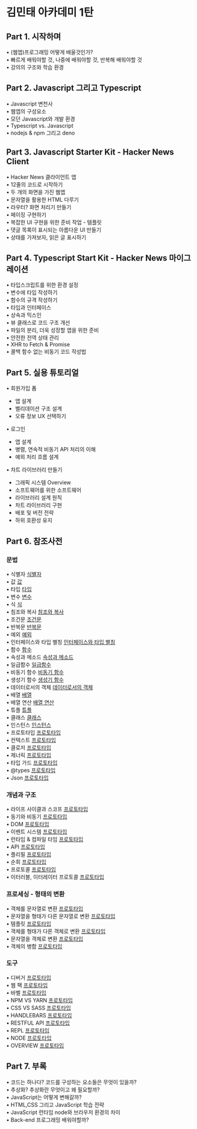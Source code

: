 # 김민태 아카데미 1탄
## Part 1. 시작하며  
• (웹앱)프로그래밍 어떻게 배울것인가?  
• 빠르게 배워야할 것, 나중에 배워야할 것, 반복해 배워야할 것  
• 강의의 구조와 학습 환경  


## Part 2. Javascript 그리고 Typescript
• Javascript 변천사  
• 웹앱의 구성요소  
• 모던 Javascript와 개발 환경  
• Typescript vs. Javascript  
• nodejs & npm 그리고 deno  


## Part 3. Javascript Starter Kit - Hacker News Client
• Hacker News 클라이언트 앱  
• 12줄의 코드로 시작하기  
• 두 개의 화면을 가진 웹앱  
• 문자열을 활용한 HTML 다루기  
• 라우터? 화면 처리기 만들기  
• 페이징 구현하기  
• 복잡한 UI 구현을 위한 준비 작업 - 템플릿  
• 댓글 목록이 표시되는 아름다운 UI 만들기  
• 상태를 가져보자, 읽은 글 표시하기  


## Part 4. Typescript Start Kit - Hacker News 마이그레이션
• 타입스크립트를 위한 환경 설정  
• 변수에 타입 작성하기  
• 함수의 규격 작성하기  
• 타입과 인터페이스  
• 상속과 믹스인  
• 뷰 클래스로 코드 구조 개선  
• 파일의 분리, 더욱 성장할 앱을 위한 준비  
• 안전한 전역 상태 관리  
• XHR to Fetch & Promise  
• 콜백 함수 없는 비동기 코드 작성법  


## Part 5. 실용 튜토리얼
• 회원가입 폼
- 앱 설계
- 벨리데이션 구조 설계
- 오류 정보 UX 선택하기

• 로그인
- 앱 설계
- 병렬, 연속적 비동기 API 처리의 이해
- 예외 처리 흐름 설계

• 차트 라이브러리 만들기
- 그래픽 시스템 Overview
- 소프트웨어를 위한 소프트웨어
- 라이브러리 설계 원칙
- 차트 라이브러리 구현
- 배포 및 버전 전략
- 하위 호환성 유지

## Part 6. 참조사전
### 문법
• 식별자 <a href="https://github.com/hyo814/study-code/blob/main/etc/dev_academy_kmt1/Essential/Case1.md">식별자</a>    
• 값 <a href="https://github.com/hyo814/study-code/blob/main/etc/dev_academy_kmt1/Essential/Case2.md">값</a>    
• 타입 <a href="https://github.com/hyo814/study-code/blob/main/etc/dev_academy_kmt1/Essential/Case3.md">타입 </a>    
• 변수 <a href="https://github.com/hyo814/study-code/blob/main/etc/dev_academy_kmt1/Essential/Case4.md">변수</a>    
• 식 <a href="https://github.com/hyo814/study-code/blob/main/etc/dev_academy_kmt1/Essential/Case5.md">식</a>    
• 침조와 복사 <a href="https://github.com/hyo814/study-code/blob/main/etc/dev_academy_kmt1/Essential/Case6.md"> 참조와 복사</a>  
• 조건문 <a href="https://github.com/hyo814/study-code/blob/main/etc/dev_academy_kmt1/Essential/Case7.md">조건문</a>  
• 반복문 <a href="https://github.com/hyo814/study-code/blob/main/etc/dev_academy_kmt1/Essential/Case8.md"> 반복문</a>  
• 예외 <a href="https://github.com/hyo814/study-code/blob/main/etc/dev_academy_kmt1/Essential/Case9.md"> 예외</a>  
• 인터페이스와 타입 별칭 <a href="https://github.com/hyo814/study-code/blob/main/etc/dev_academy_kmt1/Essential/Case10.md"> 인터페이스와 타입 별칭</a>  
• 함수  <a href="https://github.com/hyo814/study-code/blob/main/etc/dev_academy_kmt1/Essential/Case11.md">함수</a>  
• 속성과 메소드 <a href="https://github.com/hyo814/study-code/blob/main/etc/dev_academy_kmt1/Essential/Case12.md">속성과 메소드</a>  
• 일급함수 <a href="https://github.com/hyo814/study-code/blob/main/etc/dev_academy_kmt1/Essential/Case13.md">일급함수</a>  
• 비동기 함수 <a href="https://github.com/hyo814/study-code/blob/main/etc/dev_academy_kmt1/Essential/Case14.md">비동기 함수</a>  
• 생성기 함수  <a href="https://github.com/hyo814/study-code/blob/main/etc/dev_academy_kmt1/Essential/Case15.md">생성기 함수 </a>  
• 데이터로서의 객체 <a href="https://github.com/hyo814/study-code/blob/main/etc/dev_academy_kmt1/Essential/Case16.md"> 데이터로서의 객체 </a>  
• 배열 <a href="https://github.com/hyo814/study-code/blob/main/etc/dev_academy_kmt1/Essential/Case17.md"> 배열 </a>  
• 배열 연산  <a href="https://github.com/hyo814/study-code/blob/main/etc/dev_academy_kmt1/Essential/Case18.md">배열 연산</a>  
• 튜플   <a href="https://github.com/hyo814/study-code/blob/main/etc/dev_academy_kmt1/Essential/Case19.md">튜플</a>  
• 클래스   <a href="https://github.com/hyo814/study-code/blob/main/etc/dev_academy_kmt1/Essential/Case20.md">클래스</a>  
• 인스턴스   <a href="https://github.com/hyo814/study-code/blob/main/etc/dev_academy_kmt1/Essential/Case21.md">인스턴스</a>  
• 프로토타입  <a href="https://github.com/hyo814/study-code/blob/main/etc/dev_academy_kmt1/Essential/Case22.md">프로토타입</a>  
• 컨텍스트  <a href="https://github.com/hyo814/study-code/blob/main/etc/dev_academy_kmt1/Essential/Case23.md">프로토타입</a>  
• 클로저  <a href="https://github.com/hyo814/study-code/blob/main/etc/dev_academy_kmt1/Essential/Case24.md">프로토타입</a>  
• 제너릭  <a href="https://github.com/hyo814/study-code/blob/main/etc/dev_academy_kmt1/Essential/Case25.md">프로토타입</a>  
• 타입 가드  <a href="https://github.com/hyo814/study-code/blob/main/etc/dev_academy_kmt1/Essential/Case26.md">프로토타입</a>  
• @types  <a href="https://github.com/hyo814/study-code/blob/main/etc/dev_academy_kmt1/Essential/Case27.md">프로토타입</a>  
• Json  <a href="https://github.com/hyo814/study-code/blob/main/etc/dev_academy_kmt1/Essential/Case28.md">프로토타입</a>  
### 개념과 구조  
• 라이프 사이클과 스코프  <a href="https://github.com/hyo814/study-code/blob/main/etc/dev_academy_kmt1/Essential/Case29.md">프로토타입</a>  
• 동기와 비동기   <a href="https://github.com/hyo814/study-code/blob/main/etc/dev_academy_kmt1/Essential/Case30.md">프로토타입</a>  
• DOM  <a href="https://github.com/hyo814/study-code/blob/main/etc/dev_academy_kmt1/Essential/Case31.md">프로토타입</a>  
• 이벤트 시스템  <a href="https://github.com/hyo814/study-code/blob/main/etc/dev_academy_kmt1/Essential/Case32.md">프로토타입</a>  
• 런타임 & 컴파일 타임  <a href="https://github.com/hyo814/study-code/blob/main/etc/dev_academy_kmt1/Essential/Case33.md">프로토타입</a>  
• API  <a href="https://github.com/hyo814/study-code/blob/main/etc/dev_academy_kmt1/Essential/Case34.md">프로토타입</a>  
• 플리필  <a href="https://github.com/hyo814/study-code/blob/main/etc/dev_academy_kmt1/Essential/Case135.md">프로토타입</a>  
• 순회  <a href="https://github.com/hyo814/study-code/blob/main/etc/dev_academy_kmt1/Essential/Case136.md">프로토타입</a>  
• 프로토콜  <a href="https://github.com/hyo814/study-code/blob/main/etc/dev_academy_kmt1/Essential/Case37.md">프로토타입</a>  
• 이터러블, 이터레이터 프로토콜  <a href="https://github.com/hyo814/study-code/blob/main/etc/dev_academy_kmt1/Essential/Case38.md">프로토타입</a>  
### 프로세싱 - 형태의 변환  
• 객체를 문자열로 변환  <a href="https://github.com/hyo814/study-code/blob/main/etc/dev_academy_kmt1/Essential/Case39.md">프로토타입</a>  
• 문자열을 형태가 다른 문자열로 변환  <a href="https://github.com/hyo814/study-code/blob/main/etc/dev_academy_kmt1/Essential/Case40.md">프로토타입</a>  
• 템플릿  <a href="https://github.com/hyo814/study-code/blob/main/etc/dev_academy_kmt1/Essential/Case41.md">프로토타입</a>  
• 객체를 형태가 다른 객체로 변환  <a href="https://github.com/hyo814/study-code/blob/main/etc/dev_academy_kmt1/Essential/Case42.md">프로토타입</a>  
• 문자열을 객체로 변환  <a href="https://github.com/hyo814/study-code/blob/main/etc/dev_academy_kmt1/Essential/Case43.md">프로토타입</a>  
• 객체의 병합 <a href="https://github.com/hyo814/study-code/blob/main/etc/dev_academy_kmt1/Essential/Case44.md">프로토타입</a>   
### 도구  
• 디버거 <a href="https://github.com/hyo814/study-code/blob/main/etc/dev_academy_kmt1/Essential/Case45.md">프로토타입</a>   
• 웹 팩  <a href="https://github.com/hyo814/study-code/blob/main/etc/dev_academy_kmt1/Essential/Case46.md">프로토타입</a>  
• 바벨  <a href="https://github.com/hyo814/study-code/blob/main/etc/dev_academy_kmt1/Essential/Case47.md">프로토타입</a>  
• NPM VS YARN  <a href="https://github.com/hyo814/study-code/blob/main/etc/dev_academy_kmt1/Essential/Case48.md">프로토타입</a>  
• CSS VS SASS  <a href="https://github.com/hyo814/study-code/blob/main/etc/dev_academy_kmt1/Essential/Case49.md">프로토타입</a>  
• HANDLEBARS  <a href="https://github.com/hyo814/study-code/blob/main/etc/dev_academy_kmt1/Essential/Case50.md">프로토타입</a>  
• RESTFUL API  <a href="https://github.com/hyo814/study-code/blob/main/etc/dev_academy_kmt1/Essential/Case51.md">프로토타입</a>  
• REPL  <a href="https://github.com/hyo814/study-code/blob/main/etc/dev_academy_kmt1/Essential/Case52.md">프로토타입</a>  
• NODE  <a href="https://github.com/hyo814/study-code/blob/main/etc/dev_academy_kmt1/Essential/Case53.md">프로토타입</a>  
• OVERVIEW <a href="https://github.com/hyo814/study-code/blob/main/etc/dev_academy_kmt1/Essential/Case54.md">프로토타입</a>    


## Part 7. 부록
• 코드는 하나다? 코드를 구성하는 요소들은 무엇이 있을까?  
• 추상화? 추상화란 무엇이고 왜 필요할까?  
• JavaScript는 어떻게 변해갈까?  
• HTML,CSS 그리고 JavaScript 학습 전략  
• JavaScript 런타임 node와 브라우저 환경의 차이  
• Back-end 프로그래밍 배워야할까?  
